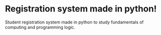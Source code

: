 # Registration system made in python!
Student registration system made in python to study fundamentals of computing and programming logic.
